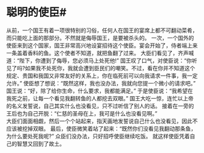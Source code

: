 # 聪明的使臣#
从前，一个国王有着一项很特别的习俗，任何人在国王的宴席上都不可翻动菜肴，而只能吃上面的那部分。不然就是侮辱国王，是要被杀头的。
一次，一个国外的使臣来到这个国家，国王非常高兴地设宴招待这个使臣。宴会开始了，侍者端上来一条盖着香料的鱼。这个使者不知道，就把鱼翻了过来。
大臣们看见了，齐声喊道：“陛下，你遭到了侮辱，您必须马上处死他!”
国王叹了口气，对使臣说：“你听见了吗?如果我不处死你，我就会遭到臣民们的嘲笑。不过，看在你并不知道这个规定、贵国和我国又非常友好的关系上，你在临死前可以向我请求一件事，我一定允许。”
使臣想了想说：“既然这样，我也没办法，我就向您提一个微小的请求吧。”  
国王说：“好，除了给你生命，什么要求，我都能满足。”  于是使臣说：“我希望在我死之前，让每一个看见我翻转鱼的人都挖去双眼。”  国王大吃一惊，连忙以上帝的名义发誓说，自己其实什么也没看见，只不过听信了别人的话。  接着在一旁的王后也为自己开脱：“仁慈的圣母在上，我可是什么也没看见啊。”  
大臣们面面相觑，然后一个个站起来，指天画地发誓说自己什么也没看见，因此不应该被挖掉双眼。  最后，使臣微笑着站了起来：“既然你们没看见我翻动那条鱼，为什么要处死我呢?”  众臣们没办法，只好招呼使臣继续吃饭。 
就这样使臣凭着自己的智慧又回到了故土。
 
